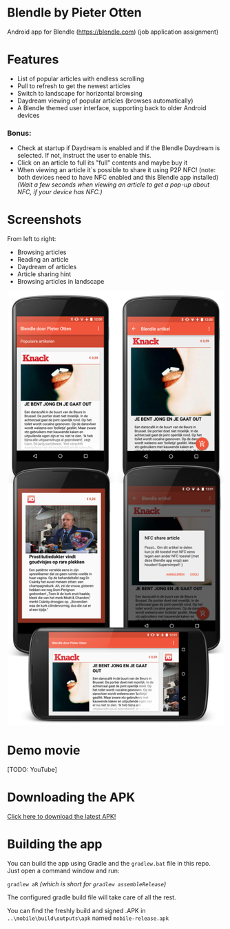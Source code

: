 # Blendle by Pieter Otten
Android app for Blendle (https://blendle.com) (job application assignment)

# Features 
* List of popular articles with endless scrolling
* Pull to refresh to get the newest articles
* Switch to landscape for horizontal browsing
* Daydream viewing of popular articles (browses automatically)
* A Blendle themed user interface, supporting back to older Android devices

### Bonus:
* Check at startup if Daydream is enabled and if the Blendle Daydream is selected. If not, instruct the user to enable this.
* Click on an article to full its "full" contents and maybe buy it
* When viewing an article it`s possible to share it using P2P NFC! (note: both devices need to have NFC enabled and this Blendle app installed)
*(Wait a few seconds when viewing an article to get a pop-up about NFC, if your device has NFC.)*

# Screenshots
From left to right:

* Browsing articles
* Reading an article
* Daydream of articles
* Article sharing hint
* Browsing articles in landscape

![Screenshots of Blendle by Pieter Otten](https://raw.githubusercontent.com/PieterAelse/blendle/master/Screenshots/Blendle_PieterOtten_Screenshots.png "Screenshots of Blendle by Pieter Otten")

# Demo movie
[TODO: YouTube]

# Downloading the APK 
[Click here to download the latest APK!](https://raw.githubusercontent.com/PieterAelse/blendle/master/APK/Blendle_by_PieterOtten.apk "Blendle by PieterOtten")

# Building the app
You can build the app using Gradle and the `gradlew.bat` file in this repo. Just open a command window and run:

`gradlew aR` *(which is short for `gradlew assembleRelease`)*
 
The configured gradle build file will take care of all the rest.

You can find the freshly build and signed .APK in  `..\mobile\build\outputs\apk` named `mobile-release.apk`